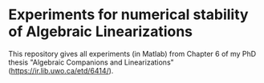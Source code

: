 # Experiments for numerical stability of Algebraic Linearizations

This repository gives all experiments (in Matlab) from Chapter 6 of my PhD thesis "Algebraic Companions and Linearizations" (https://ir.lib.uwo.ca/etd/6414/).
